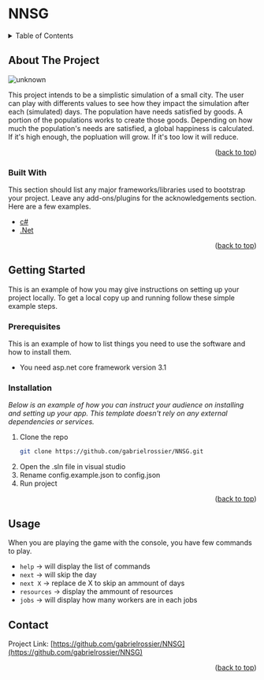 # NNSG
<!-- TABLE OF CONTENTS -->
<details>
  <summary>Table of Contents</summary>
  <ol>
    <li>
      <a href="#about-the-project">About The Project</a>
      <ul>
        <li><a href="#built-with">Built With</a></li>
      </ul>
    </li>
    <li>
      <a href="#getting-started">Getting Started</a>
      <ul>
        <li><a href="#prerequisites">Prerequisites</a></li>
        <li><a href="#installation">Installation</a></li>
      </ul>
    </li>
    <li><a href="#usage">Usage</a></li>
    <li><a href="#contact">Contact</a></li>
  </ol>
</details>



<!-- ABOUT THE PROJECT -->
## About The Project

![unknown](https://user-images.githubusercontent.com/36031708/161927828-b09b6184-6832-463c-b337-86ea771c87a4.png)


This project intends to be a simplistic simulation of a small city. The user can play with differents values to see how they impact the simulation after each (simulated) days.
The population have needs satisfied by goods. A portion of the populations works to create those goods. Depending on how much the population's needs are satisfied, a global happiness is calculated. If it's high enough, the popluation will grow. If it's too low it will reduce.

<p align="right">(<a href="#top">back to top</a>)</p>



### Built With

This section should list any major frameworks/libraries used to bootstrap your project. Leave any add-ons/plugins for the acknowledgements section. Here are a few examples.

* [c#](https://docs.microsoft.com/en-us/dotnet/csharp/)
* [.Net](https://docs.microsoft.com/en-us/dotnet/)


<p align="right">(<a href="#top">back to top</a>)</p>



<!-- GETTING STARTED -->
## Getting Started

This is an example of how you may give instructions on setting up your project locally.
To get a local copy up and running follow these simple example steps.

### Prerequisites

This is an example of how to list things you need to use the software and how to install them.

* You need asp.net core framework version 3.1

### Installation

_Below is an example of how you can instruct your audience on installing and setting up your app. This template doesn't rely on any external dependencies or services._

1. Clone the repo
   ```sh
   git clone https://github.com/gabrielrossier/NNSG.git
   ```
2. Open the .sln file in visual studio
3. Rename config.example.json to config.json
4. Run project

<p align="right">(<a href="#top">back to top</a>)</p>

## Usage
When you are playing the game with the console, you have few commands to play.
* `help` -> will display the list of commands
* `next` -> will skip the day
* `next X` -> replace de X to skip an ammount of days
* `resources` -> display the ammount of resources
* `jobs` -> will display how many workers are in each jobs

<!-- CONTACT -->
## Contact

Project Link: [https://github.com/gabrielrossier/NNSG](https://github.com/gabrielrossier/NNSG)

<p align="right">(<a href="#top">back to top</a>)</p>





